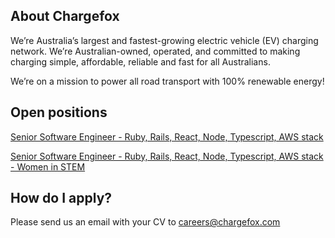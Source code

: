 ## About Chargefox

We’re Australia’s largest and fastest-growing electric vehicle (EV) charging network. We’re Australian-owned, operated, and committed to making charging simple, affordable, reliable and fast for all Australians.

We’re on a mission to power all road transport with 100% renewable energy!

## Open positions

[Senior Software Engineer - Ruby, Rails, React, Node, Typescript, AWS stack](https://www.chargefox.com/careers/senior-software-engineer/)

[Senior Software Engineer - Ruby, Rails, React, Node, Typescript, AWS stack - Women in STEM](https://www.chargefox.com/careers/senior-software-engineer-women-in-stem/)

## How do I apply?

Please send us an email with your CV to [careers@chargefox.com](careers@chargefox.com)
